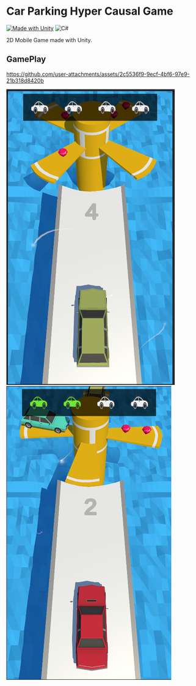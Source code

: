 # Car Parking Hyper Causal Game

[![Made with Unity](https://img.shields.io/badge/Made%20with-Unity-57b9d3.svg?style=for-the-badge&logo=unity)](https://unity3d.com)
![C#](https://img.shields.io/badge/c%23-%23239120.svg?style=for-the-badge&logo=csharp&logoColor=white)

2D Mobile Game made with Unity.

## GamePlay

https://github.com/user-attachments/assets/2c5536f9-9ecf-4bf6-97e9-21b318d8420b


![alt text](https://github.com/AliBacik/Car-Parking-Hyper-Causal-Game/blob/main/SS/1.PNG)
![alt text](https://github.com/AliBacik/Car-Parking-Hyper-Causal-Game/blob/main/SS/2.PNG)

